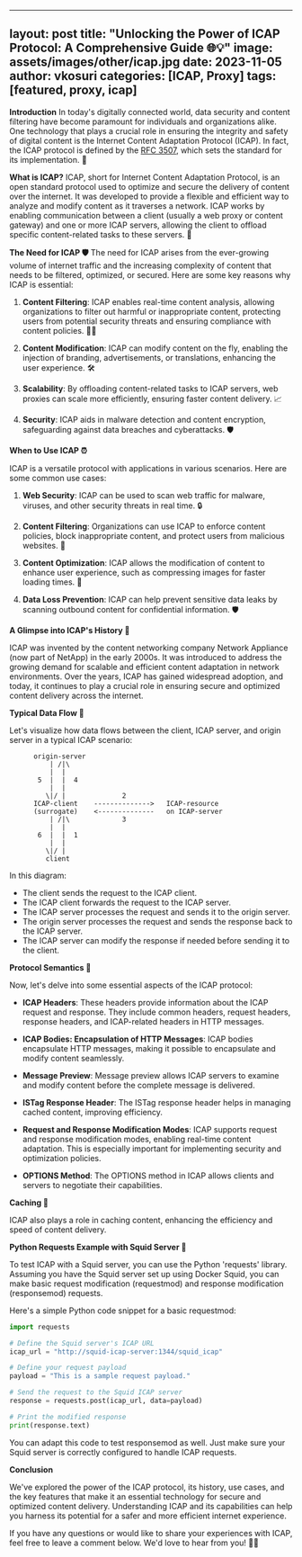 
---
layout: post
title: "Unlocking the Power of ICAP Protocol: A Comprehensive Guide 🌐💡"
image: assets/images/other/icap.jpg
date: 2023-11-05
author: vkosuri
categories: [ICAP, Proxy]
tags: [featured, proxy, icap]
---
**Introduction**
In today's digitally connected world, data security and content filtering have become paramount for individuals and organizations alike. One technology that plays a crucial role in ensuring the integrity and safety of digital content is the Internet Content Adaptation Protocol (ICAP). In fact, the ICAP protocol is defined by the [RFC 3507](https://datatracker.ietf.org/doc/html/rfc3507), which sets the standard for its implementation. 📜

**What is ICAP?**
ICAP, short for Internet Content Adaptation Protocol, is an open standard protocol used to optimize and secure the delivery of content over the internet. It was developed to provide a flexible and efficient way to analyze and modify content as it traverses a network. ICAP works by enabling communication between a client (usually a web proxy or content gateway) and one or more ICAP servers, allowing the client to offload specific content-related tasks to these servers. 🚀

**The Need for ICAP 🛡️**
The need for ICAP arises from the ever-growing volume of internet traffic and the increasing complexity of content that needs to be filtered, optimized, or secured. Here are some key reasons why ICAP is essential:

1. **Content Filtering**: ICAP enables real-time content analysis, allowing organizations to filter out harmful or inappropriate content, protecting users from potential security threats and ensuring compliance with content policies. 🕵️‍♂️

2. **Content Modification**: ICAP can modify content on the fly, enabling the injection of branding, advertisements, or translations, enhancing the user experience. 🛠️

3. **Scalability**: By offloading content-related tasks to ICAP servers, web proxies can scale more efficiently, ensuring faster content delivery. 📈

4. **Security**: ICAP aids in malware detection and content encryption, safeguarding against data breaches and cyberattacks. 🛡️

**When to Use ICAP ⏰**

ICAP is a versatile protocol with applications in various scenarios. Here are some common use cases:

1. **Web Security**: ICAP can be used to scan web traffic for malware, viruses, and other security threats in real time. 🔒

2. **Content Filtering**: Organizations can use ICAP to enforce content policies, block inappropriate content, and protect users from malicious websites. 🚫

3. **Content Optimization**: ICAP allows the modification of content to enhance user experience, such as compressing images for faster loading times. 🚀

4. **Data Loss Prevention**: ICAP can help prevent sensitive data leaks by scanning outbound content for confidential information. 🛡️

**A Glimpse into ICAP's History 📜**

ICAP was invented by the content networking company Network Appliance (now part of NetApp) in the early 2000s. It was introduced to address the growing demand for scalable and efficient content adaptation in network environments. Over the years, ICAP has gained widespread adoption, and today, it continues to play a crucial role in ensuring secure and optimized content delivery across the internet.

**Typical Data Flow 🔄**

Let's visualize how data flows between the client, ICAP server, and origin server in a typical ICAP scenario:

```
      origin-server
          | /|\
          |  |
       5  |  |  4
          |  |
         \|/ |              2
      ICAP-client    -------------->   ICAP-resource
      (surrogate)    <--------------   on ICAP-server
          | /|\             3
          |  |
       6  |  |  1
          |  |
         \|/ |
         client
```

In this diagram:

- The client sends the request to the ICAP client.
- The ICAP client forwards the request to the ICAP server.
- The ICAP server processes the request and sends it to the origin server.
- The origin server processes the request and sends the response back to the ICAP server.
- The ICAP server can modify the response if needed before sending it to the client.

**Protocol Semantics 🔑**

Now, let's delve into some essential aspects of the ICAP protocol:

- **ICAP Headers**: These headers provide information about the ICAP request and response. They include common headers, request headers, response headers, and ICAP-related headers in HTTP messages.

- **ICAP Bodies: Encapsulation of HTTP Messages**: ICAP bodies encapsulate HTTP messages, making it possible to encapsulate and modify content seamlessly.

- **Message Preview**: Message preview allows ICAP servers to examine and modify content before the complete message is delivered.

- **ISTag Response Header**: The ISTag response header helps in managing cached content, improving efficiency.

- **Request and Response Modification Modes**: ICAP supports request and response modification modes, enabling real-time content adaptation. This is especially important for implementing security and optimization policies.

- **OPTIONS Method**: The OPTIONS method in ICAP allows clients and servers to negotiate their capabilities.

**Caching 🚀**

ICAP also plays a role in caching content, enhancing the efficiency and speed of content delivery.

**Python Requests Example with Squid Server 🐍**

To test ICAP with a Squid server, you can use the Python 'requests' library. Assuming you have the Squid server set up using Docker Squid, you can make basic request modification (requestmod) and response modification (responsemod) requests.

Here's a simple Python code snippet for a basic requestmod:

```python
import requests

# Define the Squid server's ICAP URL
icap_url = "http://squid-icap-server:1344/squid_icap"

# Define your request payload
payload = "This is a sample request payload."

# Send the request to the Squid ICAP server
response = requests.post(icap_url, data=payload)

# Print the modified response
print(response.text)
```

You can adapt this code to test responsemod as well. Just make sure your Squid server is correctly configured to handle ICAP requests.

**Conclusion**

We've explored the power of the ICAP protocol, its history, use cases, and the key features that make it an essential technology for secure and optimized content delivery. Understanding ICAP and its capabilities can help you harness its potential for a safer and more efficient internet experience.

If you have any questions or would like to share your experiences with ICAP, feel free to leave a comment below. We'd love to hear from you! 📢🚀